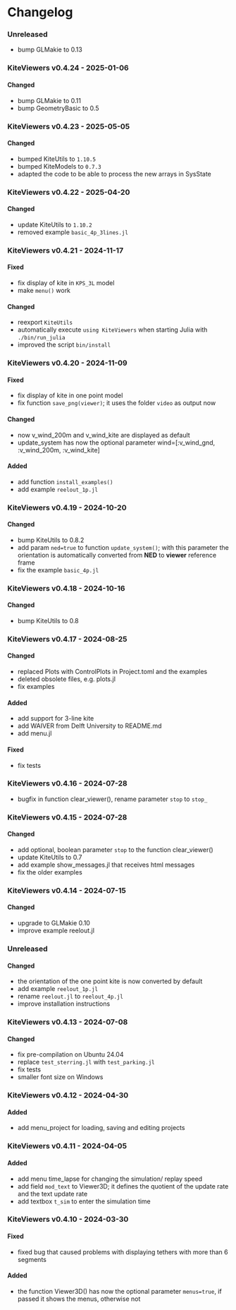 # Changelog
### Unreleased
- bump GLMakie to 0.13

### KiteViewers v0.4.24 - 2025-01-06
#### Changed
- bump GLMakie to 0.11
- bump GeometryBasic to 0.5

### KiteViewers v0.4.23 - 2025-05-05
#### Changed
- bumped KiteUtils to `1.10.5`
- bumped KiteModels to `0.7.3`
- adapted the code to be able to process the new arrays in SysState

### KiteViewers v0.4.22 - 2025-04-20
#### Changed
- update KiteUtils to `1.10.2`
- removed example `basic_4p_3lines.jl`

### KiteViewers v0.4.21 - 2024-11-17
#### Fixed
- fix display of kite in `KPS_3L` model
- make `menu()` work
#### Changed
- reexport `KiteUtils`
- automatically execute `using KiteViewers` when starting Julia with `./bin/run_julia`
- improved the script `bin/install`

### KiteViewers v0.4.20 - 2024-11-09
#### Fixed
- fix display of kite in one point model
- fix function `save_png(viewer)`; it uses the folder `video` as output now
#### Changed
- now v_wind_200m and v_wind_kite are displayed as default
- update_system has now the optional parameter wind=[:v_wind_gnd, :v_wind_200m, :v_wind_kite]
#### Added
- add function `install_examples()`
- add example `reelout_1p.jl`

### KiteViewers v0.4.19 - 2024-10-20
#### Changed
- bump KiteUtils to 0.8.2
- add param `ned=true` to function `update_system()`; with this parameter
  the orientation is automatically converted from **NED** to **viewer** reference frame
- fix the example `basic_4p.jl`

### KiteViewers v0.4.18 - 2024-10-16
#### Changed
- bump KiteUtils to 0.8

### KiteViewers v0.4.17 - 2024-08-25
#### Changed
- replaced Plots with ControlPlots in Project.toml and the examples
- deleted obsolete files, e.g. plots.jl
- fix examples
#### Added
- add support for 3-line kite
- add WAIVER from Delft University to README.md
- add menu.jl
#### Fixed
- fix tests

### KiteViewers v0.4.16 - 2024-07-28
- bugfix in function clear_viewer(), rename parameter `stop` to `stop_`

### KiteViewers v0.4.15 - 2024-07-28
#### Changed
- add optional, boolean parameter `stop` to the function clear_viewer()
- update KiteUtils to 0.7
- add example show_messages.jl that receives html messages
- fix the older examples

### KiteViewers v0.4.14 - 2024-07-15
#### Changed
- upgrade to GLMakie 0.10
- improve example reelout.jl

### Unreleased
#### Changed
- the orientation of the one point kite is now converted by default
- add example `reelout_1p.jl`
- rename `reelout.jl` to `reelout_4p.jl`
- improve installation instructions

### KiteViewers v0.4.13 - 2024-07-08
#### Changed
- fix pre-compilation on Ubuntu 24.04
- replace `test_sterring.jl` with `test_parking.jl`
- fix tests
- smaller font size on Windows

### KiteViewers v0.4.12 - 2024-04-30
#### Added
- add menu_project for loading, saving and editing projects

### KiteViewers v0.4.11 - 2024-04-05
#### Added
- add menu time_lapse for changing the simulation/ replay speed
- add field `mod_text` to Viewer3D; it defines the quotient of the update rate and the text update rate
- add textbox `t_sim` to enter the simulation time

### KiteViewers v0.4.10 - 2024-03-30
#### Fixed
- fixed bug that caused problems with displaying tethers with more than 6 segments

#### Added
- the function Viewer3D() has now the optional parameter `menus=true`, if passed it shows the menus, otherwise not



